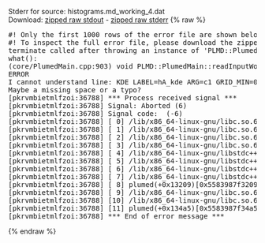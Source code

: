 Stderr for source:  histograms.md_working_4.dat   
Download: [zipped raw stdout](histograms.md_working_4.dat.plumed.stdout.txt.zip) - [zipped raw stderr](histograms.md_working_4.dat.plumed.stderr.txt.zip) 
{% raw %}
<pre>
#! Only the first 1000 rows of the error file are shown below
#! To inspect the full error file, please download the zipped raw stderr file above
terminate called after throwing an instance of 'PLMD::Plumed::ExceptionError'
what():
(core/PlumedMain.cpp:903) void PLMD::PlumedMain::readInputWords(const std::vector<std::__cxx11::basic_string<char> >&)
ERROR
I cannot understand line: KDE LABEL=hA_kde ARG=c1 GRID_MIN=0.0 GRID_MAX=12.0 GRID_BIN=120 BANDWIDTH=0.1
Maybe a missing space or a typo?
[pkrvmbietmlfzoi:36788] *** Process received signal ***
[pkrvmbietmlfzoi:36788] Signal: Aborted (6)
[pkrvmbietmlfzoi:36788] Signal code:  (-6)
[pkrvmbietmlfzoi:36788] [ 0] /lib/x86_64-linux-gnu/libc.so.6(+0x45330)[0x7feba3445330]
[pkrvmbietmlfzoi:36788] [ 1] /lib/x86_64-linux-gnu/libc.so.6(pthread_kill+0x11c)[0x7feba349eb2c]
[pkrvmbietmlfzoi:36788] [ 2] /lib/x86_64-linux-gnu/libc.so.6(gsignal+0x1e)[0x7feba344527e]
[pkrvmbietmlfzoi:36788] [ 3] /lib/x86_64-linux-gnu/libc.so.6(abort+0xdf)[0x7feba34288ff]
[pkrvmbietmlfzoi:36788] [ 4] /lib/x86_64-linux-gnu/libstdc++.so.6(+0xa5ff5)[0x7feba38a5ff5]
[pkrvmbietmlfzoi:36788] [ 5] /lib/x86_64-linux-gnu/libstdc++.so.6(+0xbb0da)[0x7feba38bb0da]
[pkrvmbietmlfzoi:36788] [ 6] /lib/x86_64-linux-gnu/libstdc++.so.6(_ZSt10unexpectedv+0x0)[0x7feba38a5a55]
[pkrvmbietmlfzoi:36788] [ 7] /lib/x86_64-linux-gnu/libstdc++.so.6(+0xa5a6f)[0x7feba38a5a6f]
[pkrvmbietmlfzoi:36788] [ 8] plumed(+0x13209)[0x5583987f3209]
[pkrvmbietmlfzoi:36788] [ 9] /lib/x86_64-linux-gnu/libc.so.6(+0x2a1ca)[0x7feba342a1ca]
[pkrvmbietmlfzoi:36788] [10] /lib/x86_64-linux-gnu/libc.so.6(__libc_start_main+0x8b)[0x7feba342a28b]
[pkrvmbietmlfzoi:36788] [11] plumed(+0x134a5)[0x5583987f34a5]
[pkrvmbietmlfzoi:36788] *** End of error message ***
</pre>
{% endraw %}
